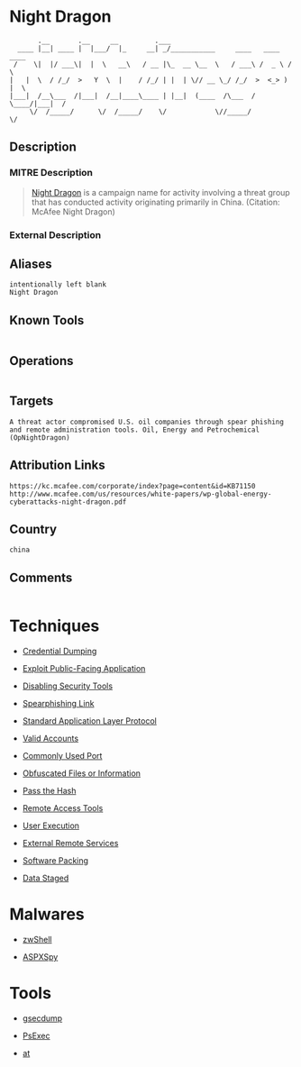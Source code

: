 
# Night Dragon

```
       .__       .__     __         .___                                    
  ____ |__| ____ |  |___/  |_     __| _/___________     ____   ____   ____  
 /    \|  |/ ___\|  |  \   __\   / __ |\_  __ \__  \   / ___\ /  _ \ /    \ 
|   |  \  / /_/  >   Y  \  |    / /_/ | |  | \// __ \_/ /_/  >  <_> )   |  \
|___|  /__\___  /|___|  /__|____\____ | |__|  (____  /\___  / \____/|___|  /
     \/  /_____/      \/  /_____/    \/            \//_____/             \/ 

```

## Description

### MITRE Description

> [Night Dragon](https://attack.mitre.org/groups/G0014) is a campaign name for activity involving a threat group that has conducted activity originating primarily in China. (Citation: McAfee Night Dragon)

### External Description

> 

## Aliases

```
intentionally left blank
Night Dragon
```

## Known Tools

```

```

## Operations

```

```

## Targets

```
A threat actor compromised U.S. oil companies through spear phishing and remote administration tools. Oil, Energy and Petrochemical (OpNightDragon)
```

## Attribution Links

```
https://kc.mcafee.com/corporate/index?page=content&id=KB71150
http://www.mcafee.com/us/resources/white-papers/wp-global-energy-cyberattacks-night-dragon.pdf
```

## Country

```
china
```

## Comments

```

```

# Techniques


* [Credential Dumping](../techniques/Credential-Dumping.md)

* [Exploit Public-Facing Application](../techniques/Exploit-Public-Facing-Application.md)
    
* [Disabling Security Tools](../techniques/Disabling-Security-Tools.md)
    
* [Spearphishing Link](../techniques/Spearphishing-Link.md)
    
* [Standard Application Layer Protocol](../techniques/Standard-Application-Layer-Protocol.md)
    
* [Valid Accounts](../techniques/Valid-Accounts.md)
    
* [Commonly Used Port](../techniques/Commonly-Used-Port.md)
    
* [Obfuscated Files or Information](../techniques/Obfuscated-Files-or-Information.md)
    
* [Pass the Hash](../techniques/Pass-the-Hash.md)
    
* [Remote Access Tools](../techniques/Remote-Access-Tools.md)
    
* [User Execution](../techniques/User-Execution.md)
    
* [External Remote Services](../techniques/External-Remote-Services.md)
    
* [Software Packing](../techniques/Software-Packing.md)
    
* [Data Staged](../techniques/Data-Staged.md)
    

# Malwares


* [zwShell](../malwares/zwShell.md)

* [ASPXSpy](../malwares/ASPXSpy.md)
    

# Tools


* [gsecdump](../tools/gsecdump.md)

* [PsExec](../tools/PsExec.md)
    
* [at](../tools/at.md)
    
